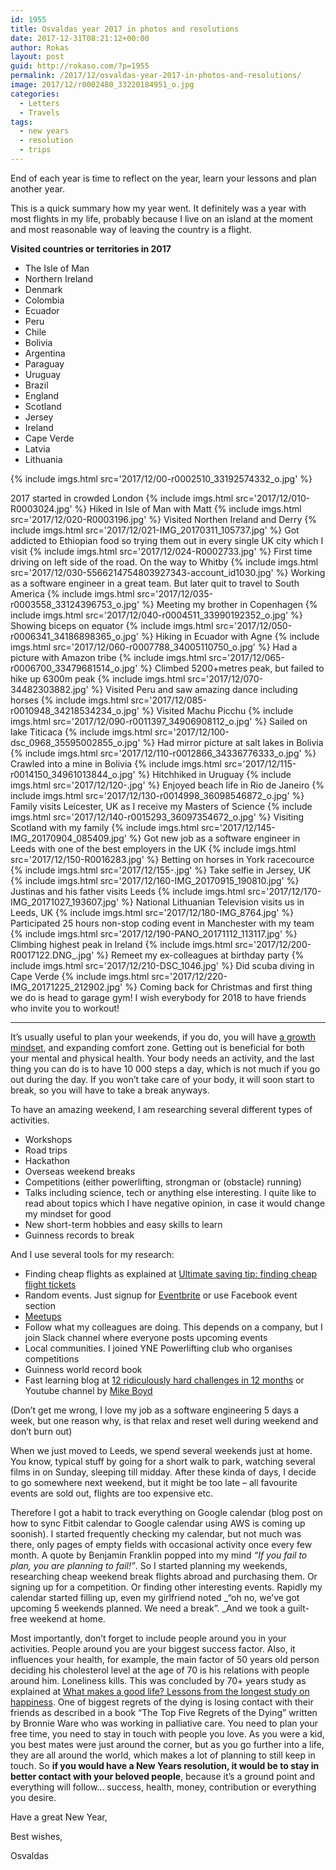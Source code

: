 ```yaml
---
id: 1955
title: Osvaldas year 2017 in photos and resolutions
date: 2017-12-31T08:21:12+00:00
author: Rokas
layout: post
guid: http://rokaso.com/?p=1955
permalink: /2017/12/osvaldas-year-2017-in-photos-and-resolutions/
image: 2017/12/r0002480_33220184951_o.jpg
categories:
  - Letters
  - Travels
tags:
  - new years
  - resolution
  - trips
---
```


End of each year is time to reflect on the year, learn your lessons and plan another year.

This is a quick summary how my year went. It definitely was a year with most flights in my life, probably because I live on an island at the moment and most reasonable way of leaving the country is a flight.

**Visited countries or territories in 2017**

- The Isle of Man
- Northern Ireland
- Denmark
- Colombia
- Ecuador
- Peru
- Chile
- Bolivia
- Argentina
- Paraguay
- Uruguay
- Brazil
- England
- Scotland
- Jersey
- Ireland
- Cape Verde
- Latvia
- Lithuania

{% include imgs.html src='2017/12/00-r0002510_33192574332_o.jpg' %}

2017 started in crowded London {% include imgs.html src='2017/12/010-R0003024.jpg' %}
Hiked in Isle of Man with Matt {% include imgs.html src='2017/12/020-R0003196.jpg' %}
Visited Northen Ireland and Derry {% include imgs.html src='2017/12/021-IMG_20170311_105737.jpg' %}
Got addicted to Ethiopian food so trying them out in every single UK city which I visit {% include imgs.html src='2017/12/024-R0002733.jpg' %}
First time driving on left side of the road. On the way to Whitby {% include imgs.html src='2017/12/030-5566214754803927343-account_id1030.jpg' %}
Working as a software engineer in a great team. But later quit to travel to South America {% include imgs.html src='2017/12/035-r0003558_33124396753_o.jpg' %}
Meeting my brother in Copenhagen {% include imgs.html src='2017/12/040-r0004511_33990192352_o.jpg' %}
Showing biceps on equator {% include imgs.html src='2017/12/050-r0006341_34186898365_o.jpg' %}
Hiking in Ecuador with Agne {% include imgs.html src='2017/12/060-r0007788_34005110750_o.jpg' %}
Had a picture with Amazon tribe {% include imgs.html src='2017/12/065-r0006700_33479681514_o.jpg' %}
Climbed 5200+metres peak, but failed to hike up 6300m peak {% include imgs.html src='2017/12/070-34482303882.jpg' %}
Visited Peru and saw amazing dance including horses {% include imgs.html src='2017/12/085-r0010948_34218534234_o.jpg' %}
Visited Machu Picchu {% include imgs.html src='2017/12/090-r0011397_34906908112_o.jpg' %}
Sailed on lake Titicaca {% include imgs.html src='2017/12/100-dsc_0968_35595002855_o.jpg' %}
Had mirror picture at salt lakes in Bolivia {% include imgs.html src='2017/12/110-r0012866_34336776333_o.jpg' %}
Crawled into a mine in Bolivia {% include imgs.html src='2017/12/115-r0014150_34961013844_o.jpg' %}
Hitchhiked in Uruguay {% include imgs.html src='2017/12/120-.jpg' %}
Enjoyed beach life in Rio de Janeiro {% include imgs.html src='2017/12/130-r0014998_36098546872_o.jpg' %}
Family visits Leicester, UK as I receive my Masters of Science {% include imgs.html src='2017/12/140-r0015293_36097354672_o.jpg' %}
Visiting Scotland with my family {% include imgs.html src='2017/12/145-IMG_20170904_085409.jpg' %}
Got new job as a software engineer in Leeds with one of the best employers in the UK {% include imgs.html src='2017/12/150-R0016283.jpg' %}
Betting on horses in York racecource {% include imgs.html src='2017/12/155-.jpg' %}
Take selfie in Jersey, UK {% include imgs.html src='2017/12/160-IMG_20170915_190810.jpg' %}
Justinas and his father visits Leeds {% include imgs.html src='2017/12/170-IMG_20171027_193607.jpg' %}
National Lithuanian Television visits us in Leeds, UK {% include imgs.html src='2017/12/180-IMG_8764.jpg' %}
Participated 25 hours non-stop coding event in Manchester with my team {% include imgs.html src='2017/12/190-PANO_20171112_113117.jpg' %}
Climbing highest peak in Ireland {% include imgs.html src='2017/12/200-R0017122.DNG_.jpg' %}
Remeet my ex-colleagues at birthday party {% include imgs.html src='2017/12/210-DSC_1046.jpg' %}
Did scuba diving in Cape Verde {% include imgs.html src='2017/12/220-IMG_20171225_212902.jpg' %}
Coming back for Christmas and first thing we do is head to garage gym! I wish everybody for 2018 to have friends who invite you to workout!

---

It&#8217;s usually useful to plan your weekends, if you do, you will have [a growth mindset](https://www.brainpickings.org/2014/01/29/carol-dweck-mindset/), and expanding comfort zone. Getting out is beneficial for both your mental and physical health. Your body needs an activity, and the last thing you can do is to have 10 000 steps a day, which is not much if you go out during the day. If you won&#8217;t take care of your body, it will soon start to break, so you will have to take a break anyways.

To have an amazing weekend, I am researching several different types of activities.

- Workshops
- Road trips
- Hackathon
- Overseas weekend breaks
- Competitions (either powerlifting, strongman or (obstacle) running)
- Talks including science, tech or anything else interesting. I quite like to read about topics which I have negative opinion, in case it would change my mindset for good
- New short-term hobbies and easy skills to learn
- Guinness records to break

And I use several tools for my research:

- Finding cheap flights as explained at [Ultimate saving tip: finding cheap flight tickets](http://rokaso.com/2017/11/ultimate-saving-tip-finding-cheap-tickets/)
- Random events. Just signup for [Eventbrite](http://www.eventbrite.co.uk) or use Facebook event section
- [Meetups](https://www.meetup.com)
- Follow what my colleagues are doing. This depends on a company, but I join Slack channel where everyone posts upcoming events
- Local communities. I joined YNE Powerlifting club who organises competitions
- Guinness world record book
- Fast learning blog at <a href="https://medium.com/@maxdeutsch/m2m-day-1-completing-12-ridiculously-hard-challenges-in-12-months-9843700c741f" target="_blank" rel="noopener">12 ridiculously hard challenges in 12 months</a> or Youtube channel by <a href="https://www.youtube.com/user/microboyd/videos" target="_blank" rel="noopener">Mike Boyd</a>

(Don&#8217;t get me wrong, I love my job as a software engineering 5 days a week, but one reason why, is that relax and reset well during weekend and don&#8217;t burn out)

When we just moved to Leeds, we spend several weekends just at home. You know, typical stuff by going for a short walk to park, watching several films in on Sunday, sleeping till midday. After these kinda of days, I decide to go somewhere next weekend, but it might be too late &#8211; all favourite events are sold out, flights are too expensive etc.

Therefore I got a habit to track everything on Google calendar (blog post on how to sync Fitbit calendar to Google calendar using AWS is coming up soonish). I started frequently checking my calendar, but not much was there, only pages of empty fields with occasional activity once every few month. A quote by Benjamin Franklin popped into my mind _&#8220;If you fail to plan, you are planning to fail!&#8221;_. So I started planning my weekends, researching cheap weekend break flights abroad and purchasing them. Or signing up for a competition. Or finding other interesting events. Rapidly my calendar started filling up, even my girlfriend noted \_&#8220;oh no, we&#8217;ve got upcoming 5 weekends planned. We need a break&#8221;. _And we took a guilt-free weekend at home.

Most importantly, don&#8217;t forget to include people around you in your activities. People around you are your biggest success factor. Also, it influences your health, for example, the main factor of 50 years old person deciding his cholesterol level at the age of 70 is his relations with people around him. Loneliness kills. This was concluded by 70+ years study as explained at <a href="https://www.ted.com/talks/robert_waldinger_what_makes_a_good_life_lessons_from_the_longest_study_on_happiness" target="_blank" rel="noopener">What makes a good life? Lessons from the longest study on happiness</a>. One of biggest regrets of the dying is losing contact with their friends as described in a book &#8220;The Top Five Regrets of the Dying&#8221; written by Bronnie Ware who was working in palliative care. You need to plan your free time, you need to stay in touch with people you love. As you were a kid, you best mates were just around the corner, but as you go further into a life, they are all around the world, which makes a lot of planning to still keep in touch. So **if you would have a New Years resolution, it would be to stay in better contact with your beloved people**, because it&#8217;s a ground point and everything will follow&#8230; success, health, money, contribution or everything you desire.

Have a great New Year,

Best wishes,

Osvaldas
